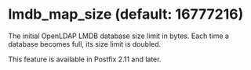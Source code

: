 # lmdb_map_size (default: 16777216)

The initial OpenLDAP LMDB database size limit in bytes. Each time
a database becomes full, its size limit is doubled.




This feature is available in Postfix 2.11 and later.




